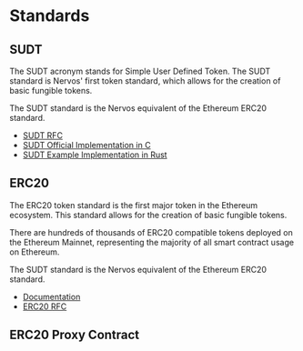 # Standards

## SUDT

The SUDT acronym stands for Simple User Defined Token. The SUDT standard is Nervos' first token standard, which allows for the creation of basic fungible tokens.

The SUDT standard is the Nervos equivalent of the Ethereum ERC20 standard.

- [SUDT RFC](https://github.com/nervosnetwork/rfcs/blob/master/rfcs/0025-simple-udt/0025-simple-udt.md)
- [SUDT Official Implementation in C](https://github.com/nervosnetwork/ckb-miscellaneous-scripts/blob/master/c/simple_udt.c)
- [SUDT Example Implementation in Rust](https://github.com/jordanmack/developer-training-course-script-examples/blob/master/contracts/sudt/src/entry.rs)

## ERC20

The ERC20 token standard is the first major token in the Ethereum ecosystem. This standard allows for the creation of basic fungible tokens.

There are hundreds of thousands of ERC20 compatible tokens deployed on the Ethereum Mainnet, representing the majority of all smart contract usage on Ethereum.

The SUDT standard is the Nervos equivalent of the Ethereum ERC20 standard.

- [Documentation](https://ethereum.org/en/developers/docs/standards/tokens/erc-20/)
- [ERC20 RFC](https://eips.ethereum.org/EIPS/eip-20)

## ERC20 Proxy Contract
